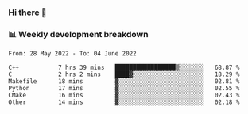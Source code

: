 ### Hi there 👋

### 📊 Weekly development breakdown
<!--START_SECTION:waka-->

```text
From: 28 May 2022 - To: 04 June 2022

C++           7 hrs 39 mins   █████████████████▒░░░░░░░   68.87 %
C             2 hrs 2 mins    ████▓░░░░░░░░░░░░░░░░░░░░   18.29 %
Makefile      18 mins         ▓░░░░░░░░░░░░░░░░░░░░░░░░   02.81 %
Python        17 mins         ▓░░░░░░░░░░░░░░░░░░░░░░░░   02.55 %
CMake         16 mins         ▓░░░░░░░░░░░░░░░░░░░░░░░░   02.43 %
Other         14 mins         ▓░░░░░░░░░░░░░░░░░░░░░░░░   02.18 %
```

<!--END_SECTION:waka-->
